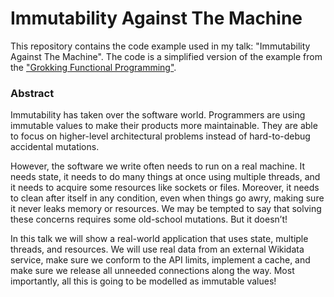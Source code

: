 # Immutability Against The Machine

This repository contains the code example used in my talk: "Immutability Against The Machine". The code is a simplified version of the example from the ["Grokking Functional Programming"](https://github.com/miciek/grokkingfp-examples).

### Abstract

Immutability has taken over the software world. Programmers are using immutable values to make their products more maintainable. They are able to focus on higher-level architectural problems instead of hard-to-debug accidental mutations.

However, the software we write often needs to run on a real machine. It needs state, it needs to do many things at once using multiple threads, and it needs to acquire some resources like sockets or files. Moreover, it needs to clean after itself in any condition, even when things go awry, making sure it never leaks memory or resources. We may be tempted to say that solving these concerns requires some old-school mutations. But it doesn’t!

In this talk we will show a real-world application that uses state, multiple threads, and resources. We will use real data from an external Wikidata service, make sure we conform to the API limits, implement a cache, and make sure we release all unneeded connections along the way. Most importantly, all this is going to be modelled as immutable values!	
